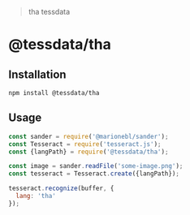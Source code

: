 > tha tessdata

# @tessdata/tha

## Installation

```
npm install @tessdata/tha
```

## Usage

```js
const sander = require('@marionebl/sander');
const Tesseract = require('tesseract.js');
const {langPath} = require('@tessdata/tha');

const image = sander.readFile('some-image.png');
const tesseract = Tesseract.create({langPath});

tesseract.recognize(buffer, {
  lang: 'tha'
});
```

